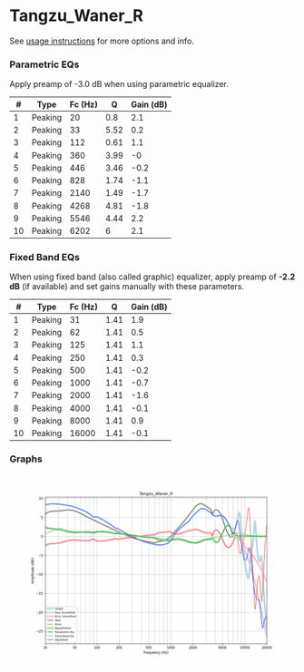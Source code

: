 # Tangzu_Waner_R
See [usage instructions](https://github.com/jaakkopasanen/AutoEq#usage) for more options and info.

### Parametric EQs
Apply preamp of -3.0 dB when using parametric equalizer.

|   # | Type    |   Fc (Hz) |    Q |   Gain (dB) |
|-----|---------|-----------|------|-------------|
|   1 | Peaking |        20 | 0.8  |         2.1 |
|   2 | Peaking |        33 | 5.52 |         0.2 |
|   3 | Peaking |       112 | 0.61 |         1.1 |
|   4 | Peaking |       360 | 3.99 |        -0   |
|   5 | Peaking |       446 | 3.46 |        -0.2 |
|   6 | Peaking |       828 | 1.74 |        -1.1 |
|   7 | Peaking |      2140 | 1.49 |        -1.7 |
|   8 | Peaking |      4268 | 4.81 |        -1.8 |
|   9 | Peaking |      5546 | 4.44 |         2.2 |
|  10 | Peaking |      6202 | 6    |         2.1 |

### Fixed Band EQs
When using fixed band (also called graphic) equalizer, apply preamp of **-2.2 dB** (if available) and set gains manually with these parameters.

|   # | Type    |   Fc (Hz) |    Q |   Gain (dB) |
|-----|---------|-----------|------|-------------|
|   1 | Peaking |        31 | 1.41 |         1.9 |
|   2 | Peaking |        62 | 1.41 |         0.5 |
|   3 | Peaking |       125 | 1.41 |         1.1 |
|   4 | Peaking |       250 | 1.41 |         0.3 |
|   5 | Peaking |       500 | 1.41 |        -0.2 |
|   6 | Peaking |      1000 | 1.41 |        -0.7 |
|   7 | Peaking |      2000 | 1.41 |        -1.6 |
|   8 | Peaking |      4000 | 1.41 |        -0.1 |
|   9 | Peaking |      8000 | 1.41 |         0.9 |
|  10 | Peaking |     16000 | 1.41 |        -0.1 |

### Graphs
![](./Tangzu_Waner_R.png)

